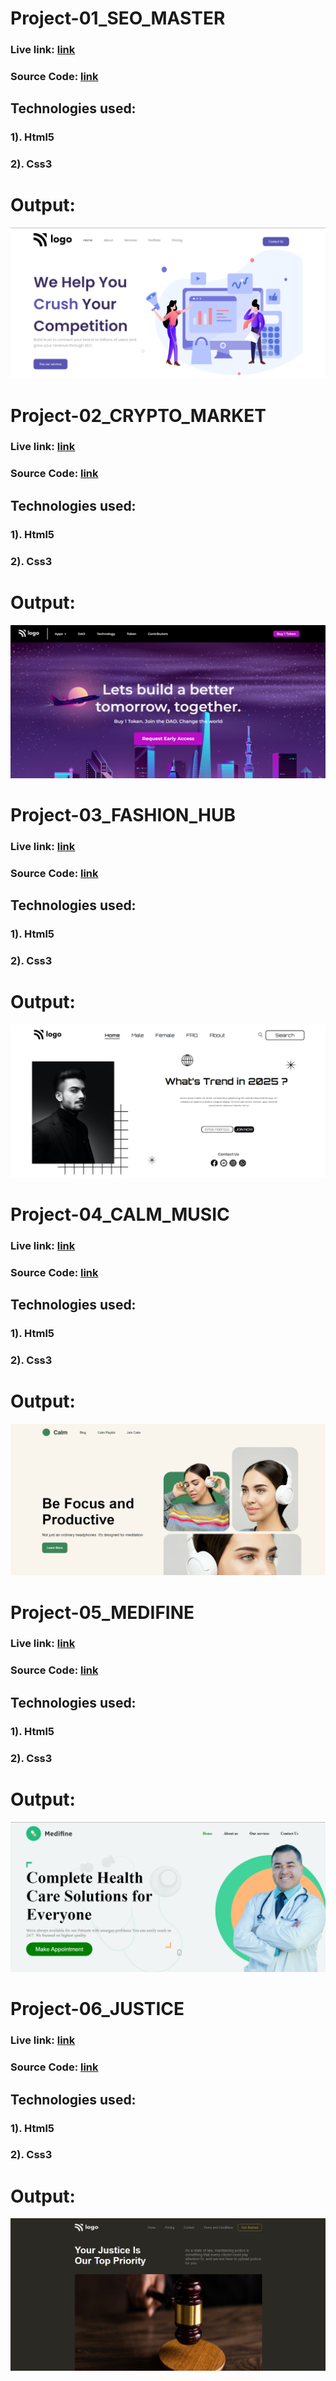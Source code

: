 # Project-01_SEO_MASTER 

### Live link: [link]()
### Source Code: [link](https://github.com/saieesh1997/FullStackJavascriptBootcamp_2.0/tree/main/Assignments/Projects/Html_and_Css/Project%2001)
## Technologies used:

### 1). Html5

### 2). Css3

# Output:
![This is an image](./Project%2001/Screenshot%20(39).png)


# Project-02_CRYPTO_MARKET

### Live link: [link]()
### Source Code: [link](https://github.com/saieesh1997/FullStackJavascriptBootcamp_2.0/tree/main/Assignments/Projects/Html_and_Css/Project%2002)
## Technologies used:

### 1). Html5

### 2). Css3

# Output:
![This is an image](./Project%2002/Screenshot%20(38).png)


# Project-03_FASHION_HUB

### Live link: [link]()
### Source Code: [link](https://github.com/saieesh1997/FullStackJavascriptBootcamp_2.0/tree/main/Assignments/Projects/Html_and_Css/Project%2003)
## Technologies used:

### 1). Html5

### 2). Css3

# Output:
![This is an image](./Project%2003/Screenshot%20(37).png)


# Project-04_CALM_MUSIC

### Live link: [link]()
### Source Code: [link](https://github.com/saieesh1997/FullStackJavascriptBootcamp_2.0/tree/main/Assignments/Projects/Html_and_Css/Project%2004)
## Technologies used:

### 1). Html5

### 2). Css3

# Output:
![This is an image](./Project%2004/Screenshot%20(40).png)


# Project-05_MEDIFINE

### Live link: [link]()
### Source Code: [link](https://github.com/saieesh1997/FullStackJavascriptBootcamp_2.0/tree/main/Assignments/Projects/Html_and_Css/Project%2005)
## Technologies used:

### 1). Html5

### 2). Css3

# Output:
![This is an image](./Project%2005/Screenshot%20(41).png)


# Project-06_JUSTICE

### Live link: [link]()
### Source Code: [link](https://github.com/saieesh1997/FullStackJavascriptBootcamp_2.0/tree/main/Assignments/Projects/Html_and_Css/Project%2006)
## Technologies used:

### 1). Html5

### 2). Css3

# Output:
![This is an image](./Project%2006/Screenshot%20(42).png)